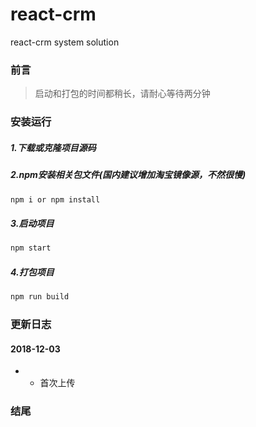 # react-crm
react-crm system solution

### 前言
> 启动和打包的时间都稍长，请耐心等待两分钟

### 安装运行
##### 1.下载或克隆项目源码
##### 2.npm安装相关包文件(国内建议增加淘宝镜像源，不然很慢)
```js
npm i or npm install
```
##### 3.启动项目
```js
npm start
```
##### 4.打包项目
```js
npm run build
```

### 更新日志

#### 2018-12-03
- 
    - 首次上传

### 结尾

